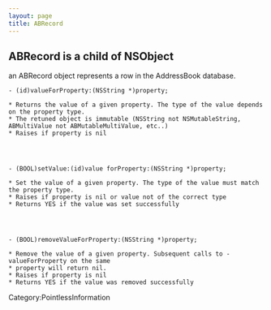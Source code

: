 ```yaml
---
layout: page
title: ABRecord
---
```


ABRecord is a child of NSObject
----
an ABRecord object represents a row in the AddressBook database.


    - (id)valueForProperty:(NSString *)property;

    * Returns the value of a given property. The type of the value depends on the property type.
    * The retuned object is immutable (NSString not NSMutableString, ABMultiValue not ABMutableMultiValue, etc..)
    * Raises if property is nil




    - (BOOL)setValue:(id)value forProperty:(NSString *)property;

    * Set the value of a given property. The type of the value must match the property type.
    * Raises if property is nil or value not of the correct type
    * Returns YES if the value was set successfully




    - (BOOL)removeValueForProperty:(NSString *)property;

    * Remove the value of a given property. Subsequent calls to -valueForProperty on the same
    * property will return nil.
    * Raises if property is nil
    * Returns YES if the value was removed successfully


Category:PointlessInformation‏‎

